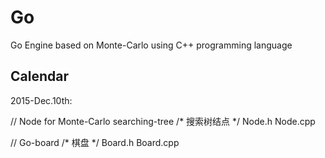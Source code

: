 # Go
Go Engine based on Monte-Carlo using C++ programming language

## Calendar
2015-Dec.10th:

// Node for Monte-Carlo searching-tree
/* 搜索树结点 */
Node.h
Node.cpp

// Go-board
/* 棋盘 */
Board.h
Board.cpp



